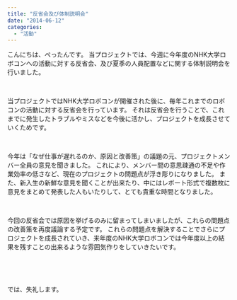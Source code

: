```yaml
---
title: "反省会及び体制説明会"
date: "2014-06-12"
categories: 
  - "活動"
---
```


こんにちは、ぺったんです。 当プロジェクトでは、今週に今年度のNHK大学ロボコンへの活動に対する反省会、及び夏季の人員配置などに関する体制説明会を行いました。

 

当プロジェクトではNHK大学ロボコンが開催された後に、毎年これまでのロボコンの活動に対する反省会を行っています。 それは反省会を行うことで、これまでに発生したトラブルやミスなどを今後に活かし、プロジェクトを成長させていくためです。

 

今年は「なぜ仕事が遅れるのか、原因と改善策」の議題の元、プロジェクトメンバー全員の意見を聞きました。 これにより、メンバー間の意思疎通の不足や作業効率の低さなど、現在のプロジェクトの問題点が浮き彫りになりました。 また、新入生の新鮮な意見を聞くことが出来たり、中にはレポート形式で複数枚に意見をまとめて発表した人もいたりして、とても貴重な時間となりました。

 

今回の反省会では原因を挙げるのみに留まってしまいましたが、これらの問題点の改善策を再度議論する予定です。 これらの問題点を解決することでさらにプロジェクトを成長されていき、来年度のNHK大学ロボコンでは今年度以上の結果を残すことの出来るような雰囲気作りをしていきたいです。

 

 

では、失礼します。
